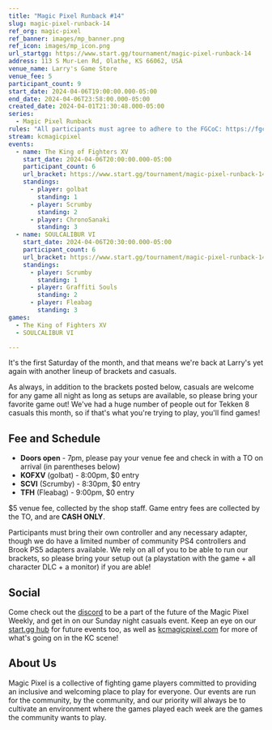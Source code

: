 ```yaml
---
title: "Magic Pixel Runback #14"
slug: magic-pixel-runback-14
ref_org: magic-pixel
ref_banner: images/mp_banner.png
ref_icon: images/mp_icon.png
url_startgg: https://www.start.gg/tournament/magic-pixel-runback-14
address: 113 S Mur-Len Rd, Olathe, KS 66062, USA
venue_name: Larry's Game Store
venue_fee: 5
participant_count: 9
start_date: 2024-04-06T19:00:00.000-05:00
end_date: 2024-04-06T23:58:00.000-05:00
created_date: 2024-04-01T21:30:48.000-05:00
series:
  - Magic Pixel Runback
rules: "All participants must agree to adhere to the FGCoC: https://fgcoc.com/"
stream: kcmagicpixel
events:
  - name: The King of Fighters XV
    start_date: 2024-04-06T20:00:00.000-05:00
    participant_count: 6
    url_bracket: https://www.start.gg/tournament/magic-pixel-runback-14/events/king-of-fighters-xv/brackets/1625526/2427822
    standings:
      - player: golbat
        standing: 1
      - player: Scrumby
        standing: 2
      - player: ChronoSanaki
        standing: 3
  - name: SOULCALIBUR VI
    start_date: 2024-04-06T20:30:00.000-05:00
    participant_count: 6
    url_bracket: https://www.start.gg/tournament/magic-pixel-runback-14/events/soulcalibur-vi/brackets/1625512/2427808
    standings:
      - player: Scrumby
        standing: 1
      - player: Graffiti Souls
        standing: 2
      - player: Fleabag
        standing: 3
games:
  - The King of Fighters XV
  - SOULCALIBUR VI

---
```


It's the first Saturday of the month, and that means we're back at Larry's yet again with another lineup of brackets and casuals.

As always, in addition to the brackets posted below, casuals are welcome for any game all night as long as setups are available, so please bring your favorite game out! We've had a huge number of people out for Tekken 8 casuals this month, so if that's what you're trying to play, you'll find games!

## Fee and Schedule

- **Doors open** - 7pm, please pay your venue fee and check in with a TO on arrival (in parentheses below)
- **KOFXV** (golbat) - 8:00pm, $0 entry
- **SCVI** (Scrumby) - 8:30pm, $0 entry
- **TFH** (Fleabag) - 9:00pm, $0 entry

$5 venue fee, collected by the shop staff. Game entry fees are collected by the TO, and are **CASH ONLY**. 

Participants must bring their own controller and any necessary adapter, though we do have a limited number of community PS4 controllers and Brook PS5 adapters available. We rely on all of you to be able to run our brackets, so please bring your setup out (a playstation with the game + all character DLC + a monitor) if you are able!  

## Social
Come check out the [discord](https://discord.gg/jkmn6CVrrQ) to be a part of the future of the Magic Pixel Weekly, and get in on our Sunday night casuals event. Keep an eye on our [start.gg hub](https://www.start.gg/hub/magic-pixel) for future events too, as well as [kcmagicpixel.com](https://kcmagicpixel.com) for more of what's going on in the KC scene!

## About Us

Magic Pixel is a collective of fighting game players committed to providing an inclusive and welcoming place to play for everyone. Our events are run for the community, by the community, and our priority will always be to cultivate an environment where the games played each week are the games the community wants to play.
  